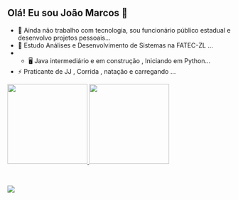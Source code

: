## Olá! Eu sou João Marcos   👋


- 🔭 Ainda não trabalho com tecnologia, sou funcionário público estadual e desenvolvo projetos pessoais...
- 🌱 Estudo Análises e Desenvolvimento de Sistemas na FATEC-ZL ...
- - 🖥️ Java intermediário e em construção , Iniciando em Python...
- ⚡ Praticante de JJ , Corrida , natação e carregando ...
 

 <div>
  <a href="https://github.com/J-Marcos01">
  <img height="180em" src="https://github-readme-stats.vercel.app/api?username=J-Marcos01&show_icons=true&theme=tokyonight&include_all_commits=true&count_private=true"/>
  <img height="180em" src="https://github-readme-stats.vercel.app/api/top-langs/?username=J-Marcos01&layout=compact&langs_count=16&theme=tokyonight"/>
</div>
<div style="display: inline_block"><br>

  ##
 
<div> 
  
 
  <a href = "mailto:marcosjoao.jm@gmail.com"><img src="https://img.shields.io/badge/-Gmail-%23333?style=for-the-badge&logo=gmail&logoColor=white" target="_blank"></a>
  
 
</div>

